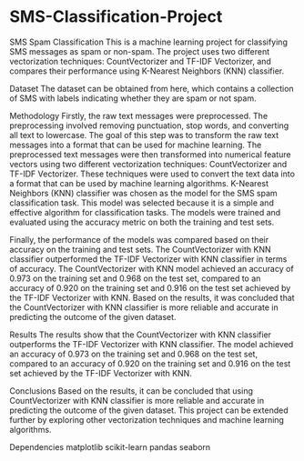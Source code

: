 # SMS-Classification-Project

SMS Spam Classification
This is a machine learning project for classifying SMS messages as spam or non-spam. The project uses two different vectorization techniques: CountVectorizer and TF-IDF Vectorizer, and compares their performance using K-Nearest Neighbors (KNN) classifier.

Dataset
The dataset can be obtained from here, which contains a collection of SMS with labels indicating whether they are spam or not spam.

Methodology
Firstly, the raw text messages were preprocessed. The preprocessing involved removing punctuation, stop words, and converting all text to lowercase. The goal of this step was to transform the raw text messages into a format that can be used for machine learning. The preprocessed text messages were then transformed into numerical feature vectors using two different vectorization techniques: CountVectorizer and TF-IDF Vectorizer. These techniques were used to convert the text data into a format that can be used by machine learning algorithms. K-Nearest Neighbors (KNN) classifier was chosen as the model for the SMS spam classification task. This model was selected because it is a simple and effective algorithm for classification tasks. The models were trained and evaluated using the accuracy metric on both the training and test sets.

Finally, the performance of the models was compared based on their accuracy on the training and test sets. The CountVectorizer with KNN classifier outperformed the TF-IDF Vectorizer with KNN classifier in terms of accuracy. The CountVectorizer with KNN model achieved an accuracy of 0.973 on the training set and 0.968 on the test set, compared to an accuracy of 0.920 on the training set and 0.916 on the test set achieved by the TF-IDF Vectorizer with KNN. Based on the results, it was concluded that the CountVectorizer with KNN classifier is more reliable and accurate in predicting the outcome of the given dataset.

Results
The results show that the CountVectorizer with KNN classifier outperforms the TF-IDF Vectorizer with KNN classifier. The model achieved an accuracy of 0.973 on the training set and 0.968 on the test set, compared to an accuracy of 0.920 on the training set and 0.916 on the test set achieved by the TF-IDF Vectorizer with KNN.

Conclusions
Based on the results, it can be concluded that using CountVectorizer with KNN classifier is more reliable and accurate in predicting the outcome of the given dataset. This project can be extended further by exploring other vectorization techniques and machine learning algorithms.

Dependencies
matplotlib
scikit-learn
pandas
seaborn
